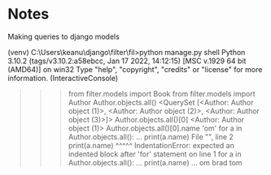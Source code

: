# Notes
Making queries to django models

(venv) C:\Users\keanu\django\filter\fil>python manage.py shell
Python 3.10.2 (tags/v3.10.2:a58ebcc, Jan 17 2022, 14:12:15) [MSC v.1929 64 bit (AMD64)] on win32
Type "help", "copyright", "credits" or "license" for more information.
(InteractiveConsole)
>>> from filter.models import Book
>>> from filter.models import Author
>>> Author.objects.all()
<QuerySet [<Author: Author object (1)>, <Author: Author object (2)>, <Author: Author object (3)>]>
>>> Author.objects.all()[0]
<Author: Author object (1)>
>>> Author.objects.all()[0].name
'om'
>>> for a in Author.objects.all():
... print(a.name)
  File "<console>", line 2
    print(a.name)
    ^^^^^
IndentationError: expected an indented block after 'for' statement on line 1
>>> for a in Author.objects.all():
...   print(a.name)
...
om
brad
tom
>>>
  
  
